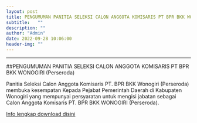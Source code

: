 ```yaml
---
layout: post
title: PENGUMUMAN PANITIA SELEKSI CALON ANGGOTA KOMISARIS PT BPR BKK WONOGIRI (Perseroda)
subtitle:   ""
description: ""
author: "Admin"
date: 2022-09-28 10:06:00
header-img: ""
---
```

---

##PENGUMUMAN PANITIA SELEKSI CALON ANGGOTA KOMISARIS PT BPR BKK WONOGIRI (Perseroda)

Panitia Seleksi Calon Anggota Komisaris PT. BPR BKK Wonogiri (Perseroda) membuka kesempatan Kepada Pejabat Pemerintah Daerah di Kabupaten Wonogiri yang mempunyai persyaratan untuk mengisi jabatan sebagai Calon Anggota Komisaris PT. BPR BKK WONOGIRI (Perseroda).

[Info lengkap download disini](/publikasi/Pengumuman/Pengumuman-Selkom-BPR-WNG.pdf)